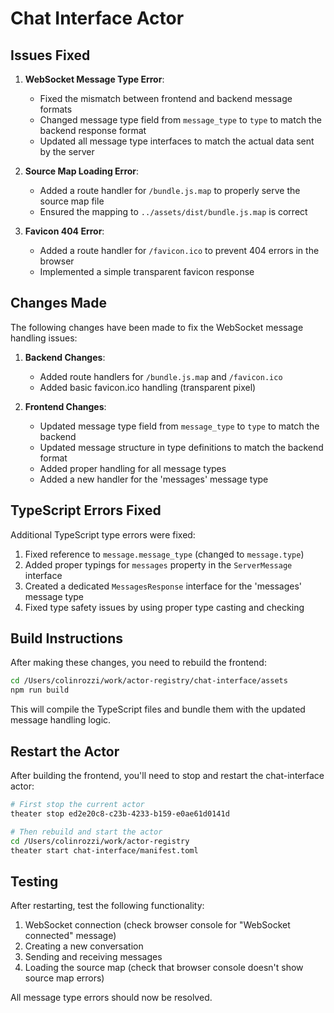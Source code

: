 # Chat Interface Actor

## Issues Fixed

1. **WebSocket Message Type Error**: 
   - Fixed the mismatch between frontend and backend message formats
   - Changed message type field from `message_type` to `type` to match the backend response format
   - Updated all message type interfaces to match the actual data sent by the server

2. **Source Map Loading Error**:
   - Added a route handler for `/bundle.js.map` to properly serve the source map file
   - Ensured the mapping to `../assets/dist/bundle.js.map` is correct

3. **Favicon 404 Error**:
   - Added a route handler for `/favicon.ico` to prevent 404 errors in the browser
   - Implemented a simple transparent favicon response

## Changes Made

The following changes have been made to fix the WebSocket message handling issues:

1. **Backend Changes**:
   - Added route handlers for `/bundle.js.map` and `/favicon.ico`
   - Added basic favicon.ico handling (transparent pixel)

2. **Frontend Changes**:
   - Updated message type field from `message_type` to `type` to match the backend
   - Updated message structure in type definitions to match the backend format
   - Added proper handling for all message types
   - Added a new handler for the 'messages' message type

## TypeScript Errors Fixed

Additional TypeScript type errors were fixed:

1. Fixed reference to `message.message_type` (changed to `message.type`)
2. Added proper typings for `messages` property in the `ServerMessage` interface
3. Created a dedicated `MessagesResponse` interface for the 'messages' message type
4. Fixed type safety issues by using proper type casting and checking

## Build Instructions

After making these changes, you need to rebuild the frontend:

```bash
cd /Users/colinrozzi/work/actor-registry/chat-interface/assets
npm run build
```

This will compile the TypeScript files and bundle them with the updated message handling logic.

## Restart the Actor

After building the frontend, you'll need to stop and restart the chat-interface actor:

```bash
# First stop the current actor
theater stop ed2e20c8-c23b-4233-b159-e0ae61d0141d

# Then rebuild and start the actor
cd /Users/colinrozzi/work/actor-registry
theater start chat-interface/manifest.toml
```

## Testing

After restarting, test the following functionality:

1. WebSocket connection (check browser console for "WebSocket connected" message)
2. Creating a new conversation
3. Sending and receiving messages
4. Loading the source map (check that browser console doesn't show source map errors)

All message type errors should now be resolved.
